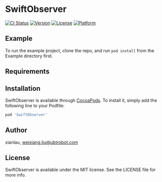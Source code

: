 # SwiftObserver

[![CI Status](https://img.shields.io/travis/xianlau/SwiftObserver.svg?style=flat)](https://travis-ci.org/xianlau/SwiftObserver)
[![Version](https://img.shields.io/cocoapods/v/SwiftObserver.svg?style=flat)](https://cocoapods.org/pods/SwiftObserver)
[![License](https://img.shields.io/cocoapods/l/SwiftObserver.svg?style=flat)](https://cocoapods.org/pods/SwiftObserver)
[![Platform](https://img.shields.io/cocoapods/p/SwiftObserver.svg?style=flat)](https://cocoapods.org/pods/SwiftObserver)

## Example

To run the example project, clone the repo, and run `pod install` from the Example directory first.

## Requirements

## Installation

SwiftObserver is available through [CocoaPods](https://cocoapods.org). To install
it, simply add the following line to your Podfile:

```ruby
pod 'SwiftObserver'
```

## Author

xianlau, weixiang.liu@ubtrobot.com

## License

SwiftObserver is available under the MIT license. See the LICENSE file for more info.
